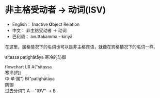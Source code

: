 # 非主格受动者 → 动词(ISV)
* English： **I**nactive **O**bject Relation
* 中文： 非主格受动者 → 动词
* 巴利语： avuttakamma - kiriyā

在这里，属格情况下的名词也可以是非主格宾语，就像在宾格情况下的名词一样。

sitassa paṭighātāya
寒冷的防御
<div class="mermaid">
flowchart LR
A("sitassa<br>寒冷[的]<br>中·单·属")
B("paṭighātāya<br>防御<br>过去分词")
A --"IOV"--> B
</div>